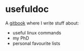 # usefuldoc

A [gitbook](https://bblodfon.github.io/usefuldoc/) where I write stuff about:
- useful linux commands
- my PhD
- personal favourite lists
